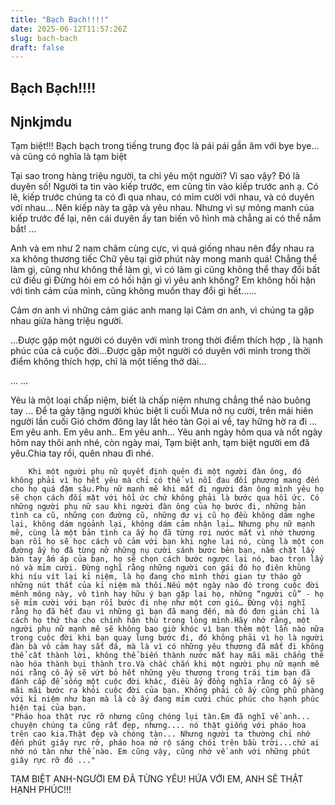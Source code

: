 ```yaml
---
title: "Bạch Bạch!!!!"
date: 2025-06-12T11:57:26Z
slug: bach-bach
draft: false
---
```


## Bạch Bạch!!!!

## Njnkjmdu

Tạm biệt!!!
Bạch bạch trong tiếng trung đọc là pái pái gần âm với bye bye... và cũng có nghĩa là tạm biệt 
 
 
Tại sao trong hàng triệu người, ta chỉ yêu một người? Vì sao vậy?
Đó là duyên số!
Người ta tin vào kiếp trước, em cũng tin vào kiếp trước anh ạ.
Có lẽ, kiếp trước chúng ta có đi qua nhau, có mỉm cười với nhau, và có duyên với nhau... Nên kiếp này ta gặp và yêu nhau.
Nhưng vì sự mỏng manh của kiếp trước để lại, nên cái duyên ấy tan biến vô hình mà chẳng ai có thể nắm bắt!
...

Anh và em như 2 nam châm cùng cực, vì quá giống nhau nên đẩy nhau ra xa không thương tiếc
Chữ yêu tại giờ phút này mong manh quá!
Chẳng thể làm gì, cũng như không thể làm gì, vì có làm gì cũng không thể thay đổi bất cứ điều gì
Đừng hỏi em có hối hận gì vì yêu anh không?
Em không hối hận với tình cảm của mình, cũng không muốn thay đổi gì hết......
 
Cảm ơn anh vì những cảm giác anh mang lại
Cảm ơn anh, vì chúng ta gặp nhau giừa hàng triệu người.
 
...Được gặp một người có duyên với mình trong thời điểm thích hợp , là hạnh phúc của cả cuộc đời...Được gặp một người có duyên với mình trong thời điểm không thích hợp, chỉ là một tiếng thở dài...

...
...
 
Yêu là một loại chấp niệm, biết là chấp niệm nhưng chẳng thể nào buông tay
...
Để ta gảy tặng người khúc biệt li cuối
Mưa nở nụ cười, trên mái hiên người lần cuối
Gió chớm đông lay lắt héo tàn
Gọi ai về, tay hững hờ ra đi
...
Em yêu anh.
Em yêu anh..
Em yêu anh...
Yêu anh ngày hôm qua và nốt ngày hôm nay thôi anh nhé, còn ngày mai, Tạm biệt anh, tạm biệt người em đã yêu.Chia tay rồi, quên nhau đi nhé.
 

 
 
 

	
		
		Khi một người phụ nữ quyết định quên đi một người đàn ông, đó không phải vì họ hết yêu mà chỉ có thể vì nỗi đau đối phương mang đến cho họ quá đậm sâu.Phụ nữ mạnh mẽ khi mất đi người đàn ông mình yêu họ sẽ chọn cách đối mặt với hồi ức chứ không phải là bước qua hồi ức. Có những người phụ nữ sau khi người đàn ông của họ bước đi, những bản tình ca cũ, những con đường cũ, những dư vị cũ họ đều không dám nghe lại, không dám ngoảnh lại, không dám cảm nhận lại… Nhưng phụ nữ mạnh mẽ, cùng là một bản tình ca ấy họ đã từng rơi nước mắt vì nhớ thương bạn rồi họ sẽ học cách vô cảm với bạn khi nghe lại nó, cùng là một con đường ấy họ đã từng nở những nụ cười sánh bước bên bạn, nắm chặt lấy bàn tay ấm áp của bạn, họ sẽ chọn cách bước ngược lại nó, bao trọn lấy nó và mỉm cười. Đừng nghĩ rằng những người con gái đó họ điên khùng khi níu vít lại kỉ niệm, là họ đang cho mình thời gian tự tháo gỡ những nút thắt của kỉ niệm mà thôi.Nếu một ngày nào đó trong cuộc đời mênh mông này, vô tình hay hữu ý bạn gặp lại họ, những “người cũ” - họ sẽ mỉm cười với bạn rồi bước đi nhẹ như một cơn gió… Đừng vội nghĩ rằng họ đã hết đau vì những gì bạn đã mang đến, mà đó đơn giản chỉ là cách họ thứ tha cho chính hận thù trong lòng mình.Hãy nhớ rằng, một người phụ nữ mạnh mẽ sẽ không bao giờ khóc vì bạn thêm một lần nào nữa trong cuộc đời khi bạn quay lưng bước đi, đó không phải vì họ là người đàn bà vô cảm hay sắt đá, mà là vì có những yêu thương đã mất đi không thể cất thành lời, không thể biến thành nước mắt hay mãi mãi chẳng thế nào hóa thành bụi thành tro.Và chắc chắn khi một người phụ nữ mạnh mẽ nói rằng cô ấy sẽ vứt bỏ hết những yêu thương trong trái tim bạn đã đánh cắp để sống một cuộc đời khác, điều ấy đồng nghĩa rằng cô ấy sẽ mãi mãi bước ra khỏi cuộc đời của bạn. Không phải cô ấy cũng phũ phàng với kỉ niệm như bạn mà là cô ấy đang mỉm cười chúc phúc cho hạnh phúc hiện tại của bạn.
	"Pháo hoa thật rực rỡ nhưng cũng chóng lụi tàn.Em đã nghĩ về anh... chuyện chúng ta cũng rất đẹp, nhưng.... nó thật giống với pháo hoa trên cao kia.Thật đẹp và chóng tàn... Nhưng người ta thường chỉ nhớ đến phút giây rực rỡ, pháo hoa nở rộ sáng chói trên bầu trời...chứ ai nhớ nó tàn như thế nào. Em cũng vậy, cũng nhớ về anh với những phút giây rực rỡ đó ..."
TẠM BIỆT ANH-NGƯỜI EM ĐÃ TỪNG YÊU!
HỨA VỚI EM, ANH SẼ THẬT HẠNH PHÚC!!!
